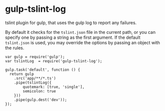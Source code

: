 gulp-tslint-log
===============

tslint plugin for gulp, that uses the gulp log to report any failures.

By default it checks for the `tslint.json` file in the current path, or you
can specify one by passing a string as the first argument. If the default 
`tslint.json` is used, you may override the options by passing an object
with the rules.

    var gulp = require('gulp');
    var tslintLog  = require('gulp-tslint-log');

    gulp.task('default', function () {
      return gulp
        .src('app/**/*.ts')
        .pipe(tslintLog({
            quotemark: [true, 'single'],
            semicolon: true
        }))
        .pipe(gulp.dest('dev'));
    });
